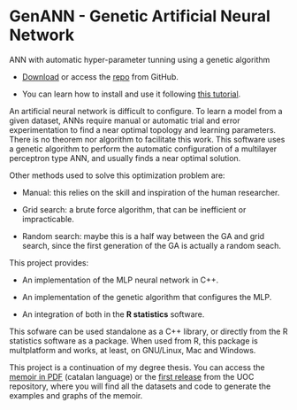 # GenANN - Genetic Artificial Neural Network

ANN with automatic hyper-parameter tunning using a genetic algorithm

* [Download](https://github.com/jrmas/genann/archive/master.zip) or access the
  [repo](https://github.com/jrmas/genann.git) from GitHub.

* You can learn how to install and use it following [this tutorial]().

An artificial neural network is difficult to configure. To learn a model from a given dataset,
ANNs require manual or automatic trial and error experimentation to find a near optimal topology
and learning parameters. There is no theorem nor algorithm to facilitate this work.
This software uses a genetic algorithm to perform the automatic configuration of a multilayer
perceptron type ANN, and usually finds a near optimal solution.

Other methods used to solve this optimization problem are:

* Manual: this relies on the skill and inspiration of the human researcher.

* Grid search: a brute force algorithm, that can be inefficient or impracticable.

* Random search: maybe this is a half way between the GA and grid search, since the first
  generation of the GA is actually a random seach.

This project provides:

* An implementation of the MLP neural network in C++.

* An implementation of the genetic algorithm that configures the MLP.

* An integration of both in the **R statistics** software. 

This sofware can be used standalone as a C++ library, or directly from the R statistics software as
a package. When used from R, this package is multplatform and works, at least, on GNU/Linux, Mac
and Windows. 

This project is a continuation of my degree thesis. You can access the
[memoir in PDF](https://jrmas.github.io/public/genann_mem_uoc.pdf) (catalan language)
or the [first release](http://hdl.handle.net/10609/53366) from the UOC repository, where you will
find all the datasets and code to generate the examples and graphs of the memoir.

